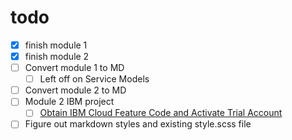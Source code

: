 # todo

- [x] finish module 1
- [x] finish module 2
- [ ] Convert module 1 to MD
  - [ ] Left off on Service Models
- [ ] Convert module 2 to MD
- [ ] Module 2 IBM project
  - [ ] [Obtain IBM Cloud Feature Code and Activate Trial Account](https://www.coursera.org/learn/introduction-to-cloud/ungradedLti/EJqMN/optional-obtain-ibm-cloud-feature-code-and-activate-trial-account)
- [ ] Figure out markdown styles and existing style.scss file
